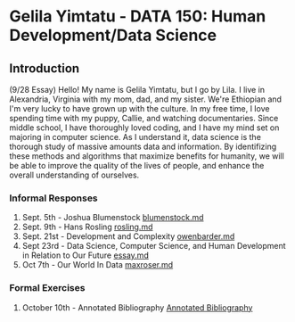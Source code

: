 # Gelila Yimtatu - DATA 150: Human Development/Data Science

## Introduction
(9/28 Essay)
Hello! My name is Gelila Yimtatu, but I go by Lila. I live in Alexandria, Virginia with my mom, dad, and my sister. We're Ethiopian and I'm very lucky to have grown up with the culture. In my free time, I love spending time with my puppy, Callie, and watching documentaries. Since middle school, I have thoroughly loved coding, and I have my mind set on majoring in computer science.   As I understand it, data science is the thorough study of massive amounts data and information. By identifizing these methods and algorithms that maximize benefits for humanity, we will be able to improve the quality of the lives of people, and enhance the overall understanding of ourselves.  
### Informal Responses

1. Sept. 5th - Joshua Blumenstock [blumenstock.md](blumenstock.md)
2. Sept. 9th - Hans Rosling [rosling.md](rosling.md)
4. Sept. 21st - Development and Complexity [owenbarder.md](owenbarder.md)
5. Sept 23rd - Data Science, Computer Science, and Human Development in Relation to Our Future [essay.md](essay.md)
8. Oct 7th - Our World In Data [maxroser.md](maxroser.md)

### Formal Exercises

1. October 10th - Annotated Bibliography [Annotated Bibliography](annotatedbibliography.md)
